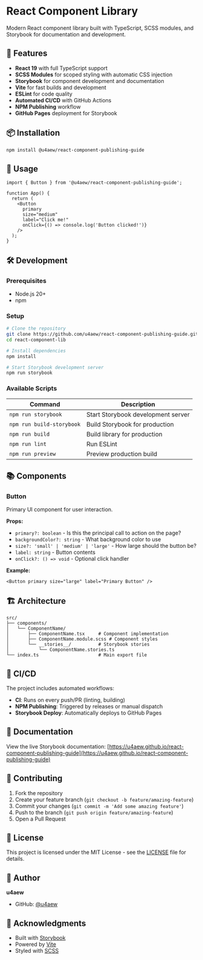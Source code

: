 # React Component Library

Modern React component library built with TypeScript, SCSS modules, and Storybook for documentation and development.

## 🚀 Features

- **React 19** with full TypeScript support
- **SCSS Modules** for scoped styling with automatic CSS injection
- **Storybook** for component development and documentation
- **Vite** for fast builds and development
- **ESLint** for code quality
- **Automated CI/CD** with GitHub Actions
- **NPM Publishing** workflow
- **GitHub Pages** deployment for Storybook

## 📦 Installation

```bash
npm install @u4aew/react-component-publishing-guide
```

## 🎯 Usage

```tsx
import { Button } from '@u4aew/react-component-publishing-guide';

function App() {
  return (
    <Button 
      primary 
      size="medium" 
      label="Click me!" 
      onClick={() => console.log('Button clicked!')} 
    />
  );
}
```

## 🛠 Development

### Prerequisites

- Node.js 20+
- npm

### Setup

```bash
# Clone the repository
git clone https://github.com/u4aew/react-component-publishing-guide.git
cd react-component-lib

# Install dependencies
npm install

# Start Storybook development server
npm run storybook
```

### Available Scripts

| Command | Description |
|---------|-------------|
| `npm run storybook` | Start Storybook development server |
| `npm run build-storybook` | Build Storybook for production |
| `npm run build` | Build library for production |
| `npm run lint` | Run ESLint |
| `npm run preview` | Preview production build |

## 📚 Components

### Button

Primary UI component for user interaction.

**Props:**
- `primary?: boolean` - Is this the principal call to action on the page?
- `backgroundColor?: string` - What background color to use
- `size?: 'small' | 'medium' | 'large'` - How large should the button be?
- `label: string` - Button contents
- `onClick?: () => void` - Optional click handler

**Example:**
```tsx
<Button primary size="large" label="Primary Button" />
```

## 🏗 Architecture

```
src/
├── components/
│   └── ComponentName/
│       ├── ComponentName.tsx     # Component implementation
│       ├── ComponentName.module.scss # Component styles
│       └── __stories__/          # Storybook stories
│           └── ComponentName.stories.ts
└── index.ts                      # Main export file
```

## 🔄 CI/CD

The project includes automated workflows:

- **CI**: Runs on every push/PR (linting, building)
- **NPM Publishing**: Triggered by releases or manual dispatch
- **Storybook Deploy**: Automatically deploys to GitHub Pages

## 📖 Documentation

View the live Storybook documentation: [https://u4aew.github.io/react-component-publishing-guide](https://u4aew.github.io/react-component-publishing-guide)

## 🤝 Contributing

1. Fork the repository
2. Create your feature branch (`git checkout -b feature/amazing-feature`)
3. Commit your changes (`git commit -m 'Add some amazing feature'`)
4. Push to the branch (`git push origin feature/amazing-feature`)
5. Open a Pull Request

## 📄 License

This project is licensed under the MIT License - see the [LICENSE](LICENSE) file for details.

## 👤 Author

**u4aew**
- GitHub: [@u4aew](https://github.com/u4aew)

## 🙏 Acknowledgments

- Built with [Storybook](https://storybook.js.org/)
- Powered by [Vite](https://vitejs.dev/)
- Styled with [SCSS](https://sass-lang.com/)